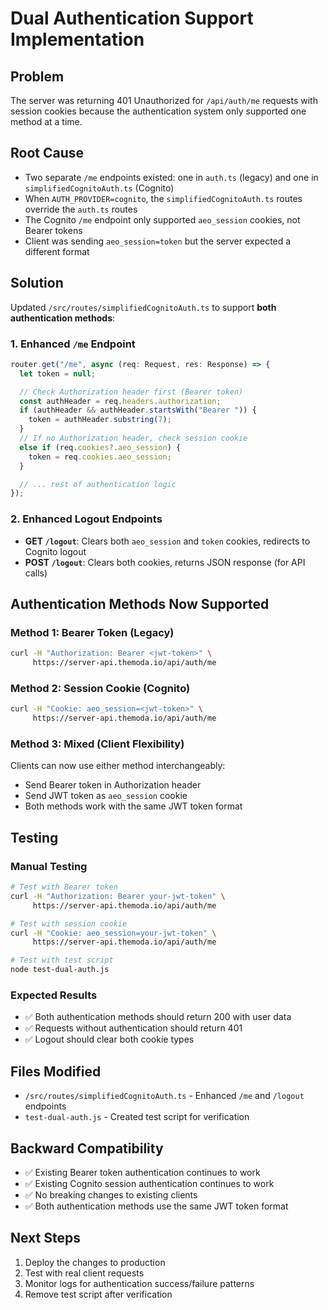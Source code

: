 # Dual Authentication Support Implementation

## Problem

The server was returning 401 Unauthorized for `/api/auth/me` requests with session cookies because the authentication system only supported one method at a time.

## Root Cause

- Two separate `/me` endpoints existed: one in `auth.ts` (legacy) and one in `simplifiedCognitoAuth.ts` (Cognito)
- When `AUTH_PROVIDER=cognito`, the `simplifiedCognitoAuth.ts` routes override the `auth.ts` routes
- The Cognito `/me` endpoint only supported `aeo_session` cookies, not Bearer tokens
- Client was sending `aeo_session=token` but the server expected a different format

## Solution

Updated `/src/routes/simplifiedCognitoAuth.ts` to support **both authentication methods**:

### 1. Enhanced `/me` Endpoint

```typescript
router.get("/me", async (req: Request, res: Response) => {
  let token = null;

  // Check Authorization header first (Bearer token)
  const authHeader = req.headers.authorization;
  if (authHeader && authHeader.startsWith("Bearer ")) {
    token = authHeader.substring(7);
  }
  // If no Authorization header, check session cookie
  else if (req.cookies?.aeo_session) {
    token = req.cookies.aeo_session;
  }

  // ... rest of authentication logic
});
```

### 2. Enhanced Logout Endpoints

- **GET `/logout`**: Clears both `aeo_session` and `token` cookies, redirects to Cognito logout
- **POST `/logout`**: Clears both cookies, returns JSON response (for API calls)

## Authentication Methods Now Supported

### Method 1: Bearer Token (Legacy)

```bash
curl -H "Authorization: Bearer <jwt-token>" \
     https://server-api.themoda.io/api/auth/me
```

### Method 2: Session Cookie (Cognito)

```bash
curl -H "Cookie: aeo_session=<jwt-token>" \
     https://server-api.themoda.io/api/auth/me
```

### Method 3: Mixed (Client Flexibility)

Clients can now use either method interchangeably:

- Send Bearer token in Authorization header
- Send JWT token as `aeo_session` cookie
- Both methods work with the same JWT token format

## Testing

### Manual Testing

```bash
# Test with Bearer token
curl -H "Authorization: Bearer your-jwt-token" \
     https://server-api.themoda.io/api/auth/me

# Test with session cookie
curl -H "Cookie: aeo_session=your-jwt-token" \
     https://server-api.themoda.io/api/auth/me

# Test with test script
node test-dual-auth.js
```

### Expected Results

- ✅ Both authentication methods should return 200 with user data
- ✅ Requests without authentication should return 401
- ✅ Logout should clear both cookie types

## Files Modified

- `/src/routes/simplifiedCognitoAuth.ts` - Enhanced `/me` and `/logout` endpoints
- `test-dual-auth.js` - Created test script for verification

## Backward Compatibility

- ✅ Existing Bearer token authentication continues to work
- ✅ Existing Cognito session authentication continues to work
- ✅ No breaking changes to existing clients
- ✅ Both authentication methods use the same JWT token format

## Next Steps

1. Deploy the changes to production
2. Test with real client requests
3. Monitor logs for authentication success/failure patterns
4. Remove test script after verification
